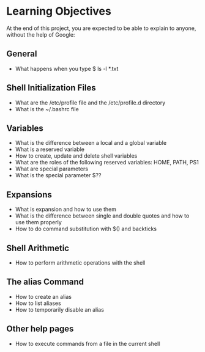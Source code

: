 # Learning Objectives
At the end of this project, you are expected to be able to explain to anyone, without the help of Google:

## General
- What happens when you type $ ls -l *.txt
## Shell Initialization Files
- What are the /etc/profile file and the /etc/profile.d directory
- What is the ~/.bashrc file
## Variables
- What is the difference between a local and a global variable
- What is a reserved variable
- How to create, update and delete shell variables
- What are the roles of the following reserved variables: HOME, PATH, PS1
- What are special parameters
- What is the special parameter $??
## Expansions
- What is expansion and how to use them
- What is the difference between single and double quotes and how to use them properly
- How to do command substitution with $() and backticks
## Shell Arithmetic
- How to perform arithmetic operations with the shell
## The alias Command
- How to create an alias
- How to list aliases
- How to temporarily disable an alias
## Other help pages
- How to execute commands from a file in the current shell
